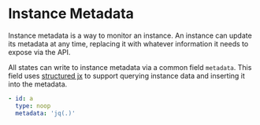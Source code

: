 # Instance Metadata 

Instance metadata is a way to monitor an instance. An instance can update its metadata at any time, replacing it with whatever information it needs to expose via the API.

All states can write to instance metadata via a common field `metadata`. This field uses [structured jx](../instance-data/structured-jx.md) to support querying instance data and inserting it into the metadata. 

```yaml
- id: a
  type: noop
  metadata: 'jq(.)'
```
